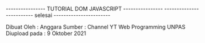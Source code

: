 ---------------- TUTORIAL DOM JAVASCRIPT ----------------
------------------------- selesai -----------------------

Dibuat Oleh : Anggara
Sumber : Channel YT Web Programming UNPAS
Diupload pada : 9 Oktober 2021
